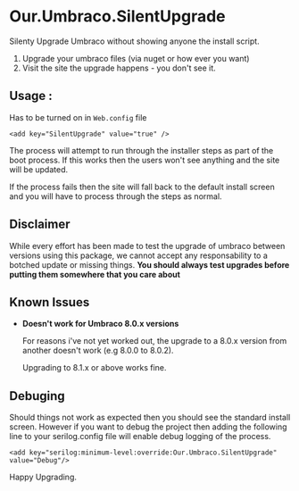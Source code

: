 # Our.Umbraco.SilentUpgrade

Silenty Upgrade Umbraco without showing anyone the install script.

1. Upgrade your umbraco files (via nuget or how ever you want)
2. Visit the site the upgrade happens - you don't see it.

## Usage : 

Has to be turned on in `Web.config` file

```
<add key="SilentUpgrade" value="true" />
```

The process will attempt to run through the installer steps as part
of the boot process. If this works then the users won't see anything
and the site will be updated. 

If the process fails then the site will fall back to the default install
screen and you will have to process through the steps as normal.

## Disclaimer
While every effort has been made to test the upgrade of umbraco between
versions using this package, we cannot accept any responsability to 
a botched update or missing things. **You should always test upgrades 
before putting them somewhere that you care about**

## Known Issues

- **Doesn't work for Umbraco 8.0.x versions**
 
  For reasons i've not yet worked out, the upgrade to a 8.0.x version 
  from another doesn't work (e.g 8.0.0 to 8.0.2). 

  Upgrading to 8.1.x or above works fine.
 

## Debuging

Should things not work as expected then you should see the standard
install screen. However if you want to debug the project then adding
the following line to your serilog.config file will enable debug 
logging of the process.

```
<add key="serilog:minimum-level:override:Our.Umbraco.SilentUpgrade" value="Debug"/>
```

Happy Upgrading.

